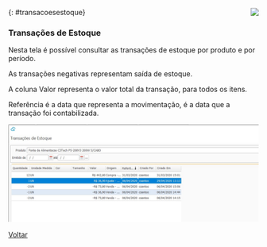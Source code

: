 <a href="http://docs.continentenuvem.com.br/dicas.html#dicas"><img align="right" src="http://docs.continentenuvem.com.br/images/dicas.jpg"></a>



{: #transacoesestoque}

### Transações de Estoque

Nesta tela é possível consultar as transações de estoque por produto e por período. 

As transações negativas representam saída de estoque.  

A coluna Valor representa o valor total da transação, para todos os itens. 

Referência é a data que representa a movimentação, é a data que a transação foi contabilizada.

![](images/estoque_transacoes_de_estoque.jpg)

[Voltar](estoque.md#estoque)

